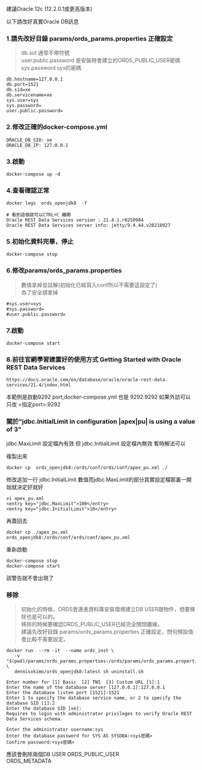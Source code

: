 
建議Oracle 12c (12.2.0.1或更高版本)

以下請改好真實Oracle DB訊息

### 1.請先改好目錄 params/ords_params.properties 正確設定  
>  db.sid 通常不帶符號  
>  user.public.password 是安裝時會建立的ORDS_PUBLIC_USER密碼  
>  sys.password sys的密碼  

    db.hostname=127.0.0.1
    db.port=1521
    db.sid=xe
    db.servicename=xe
    sys.user=sys
    sys.password=
    user.public.password=

### 2.修改正確的docker-compose.yml

    ORACLE_DB_SID: xe
    ORACLE_DB_IP: 127.0.0.1

### 3.啟動

    docker-compose up -d

### 4.查看確認正常

    docker logs  ords_openjdk8  -f

    # 看到這個就可以CTRL+C 離開
    Oracle REST Data Services version : 21.4.1.r0250904
    Oracle REST Data Services server info: jetty/9.4.44.v20210927

### 5.初始化資料完畢，停止  

    docker-compose stop

### 6.修改params/ords_params.properties  
>數值拿掉並註解(初始化已經寫入conf所以不需要這設定了)  
>為了安全請拿掉

    #sys.user=sys
    #sys.password=
    #user.public.password=

### 7.啟動

    docker-compose start


### 8.前往官網學習建置好的使用方式 Getting Started with Oracle REST Data Services  

    https://docs.oracle.com/en/database/oracle/oracle-rest-data-services/21.4/index.html


本範例是啟動9292 port,docker-compose.yml 也是 9292:9292 如果外訪可以只改 <指定port>:9292

### 關於"jdbc.InitialLimit in configuration |apex|pu| is using a value of 3"

jdbc.MaxLimit 設定檔內有效
但
jdbc.InitialLimit 設定檔內無效
暫時解法可以

複製出來

    docker cp  ords_openjdk8:/ords/conf/ords/conf/apex_pu.xml ./

修改追加一行 jdbc.InitialLimit 數值而jdbc.MaxLimit的部分其實設定檔那裏一開始就決定好就好

    vi apex_pu.xml
    <entry key="jdbc.MaxLimit">100</entry>
    <entry key="jdbc.InitialLimit">10</entry>

再蓋回去

    docker cp ./apex_pu.xml  ords_openjdk8:/ords/conf/ords/conf/apex_pu.xml

重新啟動

    docker-compose stop
    docker-compose start

該警告就不會出現了


### 移除  
>初始化的時候，ORDS會連進資料庫安裝環境建立DB USER跟物件，想要移除也是可以的。  
>移除的時候要確認ORDS_PUBLIC_USER已經完全關閉離線。  
>建議先改好目錄 params/ords_params.properties 正確設定，問句預設值會比較不需要設定。  

    docker run  --rm -it  --name ords_inst \
       -v "$(pwd)/params/ords_params.properties:/ords/params/ords_params.properties" \
       dennisxkimo/ords_openjdk8:latest sh uninstall.sh

    Enter number for [1] Basic  [2] TNS  [3] Custom URL [1]:1
    Enter the name of the database server [127.0.0.1]:127.0.0.1
    Enter the database listen port [1521]:1521
    Enter 1 to specify the database service name, or 2 to specify the database SID [1]:2
    Enter the database SID [xe]:
    Requires to login with administrator privileges to verify Oracle REST Data Services schema.

    Enter the administrator username:sys
    Enter the database password for SYS AS SYSDBA:<sys密碼>
    Confirm password:<sys密碼>


應該會刪除兩個DB USER
ORDS_PUBLIC_USER  
ORDS_METADATA  
